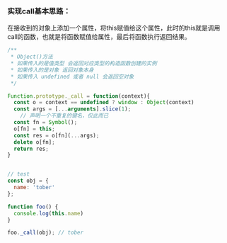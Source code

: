 ### 实现call基本思路：

在接收到的对象上添加一个属性，将this赋值给这个属性，此时的this就是调用call的函数，也就是将函数赋值给属性，最后将函数执行返回结果。



```js
/**
 * Object()方法
 * 如果传入的是值类型 会返回对应类型的构造函数创建的实例
 * 如果传入的是对象 返回对象本身
 * 如果传入 undefined 或者 null 会返回空对象
 */

Function.prototype._call = function(context){
  const o = context == undefined ? window : Object(context)
  const args = [...arguments].slice(1);
 	// 声明一个不重复的键名，仅此而已
  const fn = Symbol();
  o[fn] = this;
  const res = o[fn](...args);
  delete o[fn];
  return res;
}


// test
const obj = {
  name: 'tober'
};

function foo() {
  console.log(this.name)
}

foo._call(obj); // tober
```

